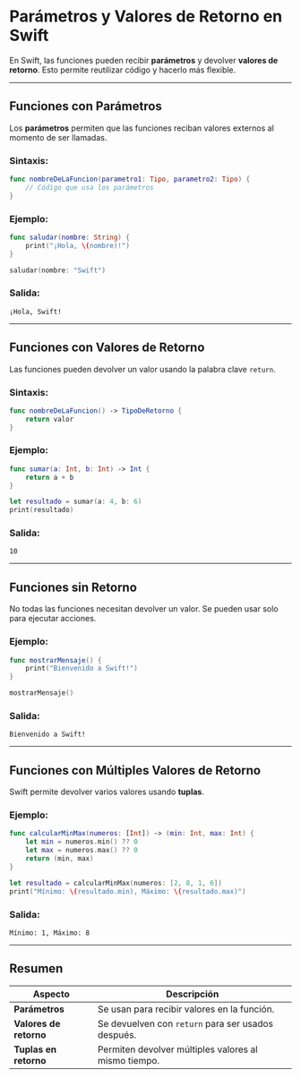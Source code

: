 # Parámetros y Valores de Retorno en Swift

En Swift, las funciones pueden recibir **parámetros** y devolver **valores de retorno**. Esto permite reutilizar código y hacerlo más flexible.

---

## Funciones con Parámetros

Los **parámetros** permiten que las funciones reciban valores externos al momento de ser llamadas.

### Sintaxis:

```swift
func nombreDeLaFuncion(parametro1: Tipo, parametro2: Tipo) {
    // Código que usa los parámetros
}
```

### Ejemplo:

```swift
func saludar(nombre: String) {
    print("¡Hola, \(nombre)!")
}

saludar(nombre: "Swift")
```

### Salida:
```
¡Hola, Swift!
```

---

## Funciones con Valores de Retorno

Las funciones pueden devolver un valor usando la palabra clave `return`.

### Sintaxis:

```swift
func nombreDeLaFuncion() -> TipoDeRetorno {
    return valor
}
```

### Ejemplo:

```swift
func sumar(a: Int, b: Int) -> Int {
    return a + b
}

let resultado = sumar(a: 4, b: 6)
print(resultado)
```

### Salida:
```
10
```

---

## Funciones sin Retorno

No todas las funciones necesitan devolver un valor. Se pueden usar solo para ejecutar acciones.

### Ejemplo:

```swift
func mostrarMensaje() {
    print("Bienvenido a Swift!")
}

mostrarMensaje()
```

### Salida:
```
Bienvenido a Swift!
```

---

## Funciones con Múltiples Valores de Retorno

Swift permite devolver varios valores usando **tuplas**.

### Ejemplo:

```swift
func calcularMinMax(numeros: [Int]) -> (min: Int, max: Int) {
    let min = numeros.min() ?? 0
    let max = numeros.max() ?? 0
    return (min, max)
}

let resultado = calcularMinMax(numeros: [2, 8, 1, 6])
print("Mínimo: \(resultado.min), Máximo: \(resultado.max)")
```

### Salida:
```
Mínimo: 1, Máximo: 8
```

---

## Resumen

| Aspecto                   | Descripción |
|---------------------------|-------------|
| **Parámetros**            | Se usan para recibir valores en la función. |
| **Valores de retorno**    | Se devuelven con `return` para ser usados después. |
| **Tuplas en retorno**     | Permiten devolver múltiples valores al mismo tiempo. |


